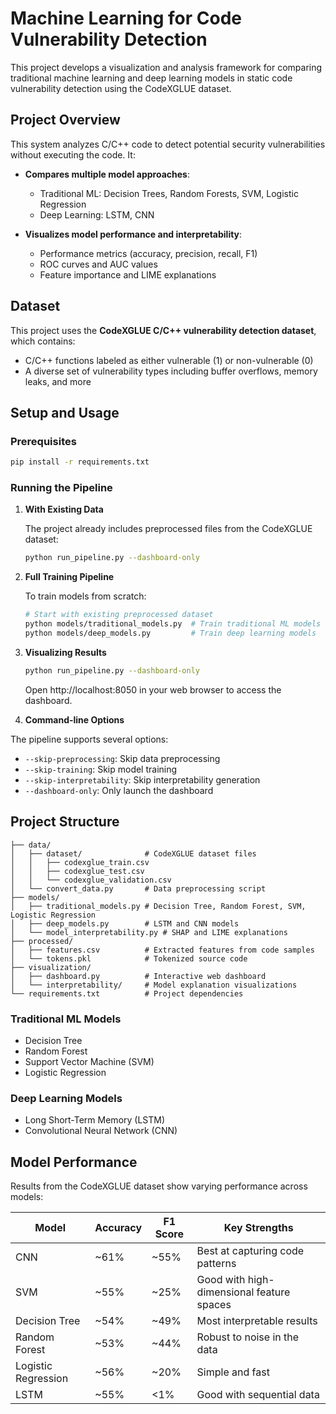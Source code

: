 # Machine Learning for Code Vulnerability Detection

This project develops a visualization and analysis framework for comparing traditional machine learning and deep learning models in static code vulnerability detection using the CodeXGLUE dataset.

## Project Overview

This system analyzes C/C++ code to detect potential security vulnerabilities without executing the code. It:

- **Compares multiple model approaches**:
  - Traditional ML: Decision Trees, Random Forests, SVM, Logistic Regression
  - Deep Learning: LSTM, CNN
  
- **Visualizes model performance and interpretability**:
  - Performance metrics (accuracy, precision, recall, F1)
  - ROC curves and AUC values
  - Feature importance and LIME explanations

## Dataset
This project uses the **CodeXGLUE C/C++ vulnerability detection dataset**, which contains:
- C/C++ functions labeled as either vulnerable (1) or non-vulnerable (0)
- A diverse set of vulnerability types including buffer overflows, memory leaks, and more

## Setup and Usage

### Prerequisites
```bash
pip install -r requirements.txt
```

### Running the Pipeline

1. **With Existing Data**
   
   The project already includes preprocessed files from the CodeXGLUE dataset:
   ```bash
   python run_pipeline.py --dashboard-only
   ```

2. **Full Training Pipeline**
   
   To train models from scratch:
   ```bash
   # Start with existing preprocessed dataset
   python models/traditional_models.py  # Train traditional ML models
   python models/deep_models.py         # Train deep learning models
   ```

3. **Visualizing Results**
   ```bash
   python run_pipeline.py --dashboard-only
   ```
   Open http://localhost:8050 in your web browser to access the dashboard.

4. **Command-line Options**

The pipeline supports several options:
- `--skip-preprocessing`: Skip data preprocessing
- `--skip-training`: Skip model training
- `--skip-interpretability`: Skip interpretability generation
- `--dashboard-only`: Only launch the dashboard


## Project Structure

```
├── data/
│   ├── dataset/              # CodeXGLUE dataset files
│   │   ├── codexglue_train.csv
│   │   ├── codexglue_test.csv
│   │   └── codexglue_validation.csv
│   └── convert_data.py       # Data preprocessing script
├── models/
│   ├── traditional_models.py # Decision Tree, Random Forest, SVM, Logistic Regression
│   ├── deep_models.py        # LSTM and CNN models
│   └── model_interpretability.py # SHAP and LIME explanations
├── processed/
│   ├── features.csv          # Extracted features from code samples
│   └── tokens.pkl            # Tokenized source code
├── visualization/
│   ├── dashboard.py          # Interactive web dashboard
│   └── interpretability/     # Model explanation visualizations
└── requirements.txt          # Project dependencies
```

### Traditional ML Models
- Decision Tree
- Random Forest
- Support Vector Machine (SVM)
- Logistic Regression

### Deep Learning Models
- Long Short-Term Memory (LSTM)
- Convolutional Neural Network (CNN)


## Model Performance

Results from the CodeXGLUE dataset show varying performance across models:

| Model | Accuracy | F1 Score | Key Strengths |
|-------|----------|----------|---------------|
| CNN | ~61% | ~55% | Best at capturing code patterns |
| SVM | ~55% | ~25% | Good with high-dimensional feature spaces |
| Decision Tree | ~54% | ~49% | Most interpretable results |
| Random Forest | ~53% | ~44% | Robust to noise in the data |
| Logistic Regression | ~56% | ~20% | Simple and fast |
| LSTM | ~55% | <1% | Good with sequential data |

